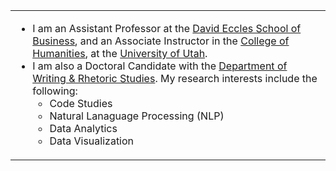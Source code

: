 <table>
  <tr>
    <td valign="top" width="99%">
      <ul>
        <li>I am an Assistant Professor at the <a href="https://eccles.utah.edu/" target="_blank">David Eccles School of Business</a>, and an Associate Instructor in the <a href="https://humanities.utah.edu/" target="_blank">College of Humanities</a>, at the <a href="https://www.utah.edu/" target="_blank">University of Utah</a>.
        <li>I am also a Doctoral Candidate with the <a href="https://writing.utah.edu" target="_blank">Department of Writing & Rhetoric Studies</a>. My research interests include the following:
          <ul>
            <li>Code Studies</li>
            <li>Natural Lanaguage Processing (NLP)</li>
            <li>Data Analytics</li>
            <li>Data Visualization</li>
          </ul>
      </ul>
    </td>
  </tr>
</table>
